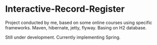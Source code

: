# Interactive-Record-Register
Project conducted by me, based on some online courses using specific frameworks.
Maven, hibernate, jetty, flyway. Basing on H2 database.

Still under development. Currently implementing Spring.
